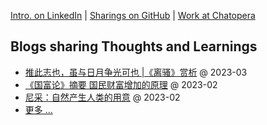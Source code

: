 <div align=left>

[Intro. on LinkedIn](https://www.linkedin.com/in/hai-liang-wang/) | [Sharings on GitHub](https://hailiang-wang.github.io/) | [Work at Chatopera](https://steam.chatopera.com/author/hai/)

</div>

## Blogs sharing Thoughts and Learnings

* [推此志也，虽与日月争光可也 |《离骚》赏析](https://zhuanlan.zhihu.com/p/614769976) @ 2023-03
* [《国富论》摘要 国民财富增加的原理](https://zhuanlan.zhihu.com/p/610118842) @ 2023-02
* [尼采：自然产生人类的用意](https://zhuanlan.zhihu.com/p/605672737) @ 2023-02
* [更多 ...](https://hailiang-wang.github.io/)